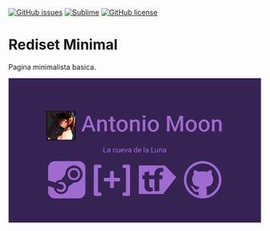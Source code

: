 [![GitHub issues](https://img.shields.io/github/issues/MoonAntonio/rediset-minimal.svg)](https://github.com/MoonAntonio/rediset-minimal/issues)
[![Sublime](https://img.shields.io/badge/Sublime%20Text-2-lightgrey.svg)](https://www.sublimetext.com/)
[![GitHub license](https://img.shields.io/badge/license-Unlicense-blue.svg)](https://raw.githubusercontent.com/MoonAntonio/rediset-minimal/master/LICENSE)

# Rediset Minimal
Pagina minimalista basica.

<p align="center"><img src=https://github.com/MoonAntonio/rediset-minimal/blob/master/prev.png></p>
